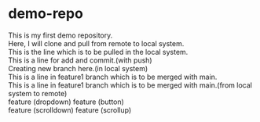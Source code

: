 # demo-repo

This is my first demo repository.
<br>
Here, I will clone and pull from remote to local system.
<br>
This is the line which is to be pulled in the local system.
<br>
This is a line for add and commit.(with push)
<br>
Creating new branch here.(in local system)
<br>
This is a line in feature1 branch which is to be merged with main.
<br>
This is a line in feature1 branch which is to be merged with main.(from local system to remote)
<br>
feature (dropdown)
feature (button)
<br>
feature (scrolldown)
feature (scrollup)
